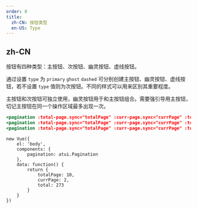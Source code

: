 ```yaml
---
order: 0
title:
  zh-CN: 按钮类型
  en-US: Type
---
```


## zh-CN

按钮有四种类型：主按钮、次按钮、幽灵按钮、虚线按钮。

通过设置 `type` 为 `primary` `ghost` `dashed` 可分别创建主按钮、幽灵按钮、虚线按钮，若不设置 `type` 值则为次按钮。不同的样式可以用来区别其重要程度。

主按钮和次按钮可独立使用，幽灵按钮用于和主按钮组合。需要强引导用主按钮，切记主按钮在同一个操作区域最多出现一次。




````jsx
<pagination :total-page.sync="totalPage" :curr-page.sync="currPage" :total="total" :show-jumper="true" :show-size-changer="true"></pagination> <br/>
<pagination :total-page.sync="totalPage" :curr-page.sync="currPage" :total="total" :show-jumper="true" :mini="true"></pagination> <br/>
<pagination :total-page.sync="totalPage" :curr-page.sync="currPage" :total="total" :simple="true" class="custom"></pagination>
````

````vue-script
new Vue({
    el: 'body',
    components: {
        pagination: atui.Pagination
    },
    data: function() {
        return {
            totalPage: 10,
            currPage: 2,
            total: 273
        }
    }
})
````
